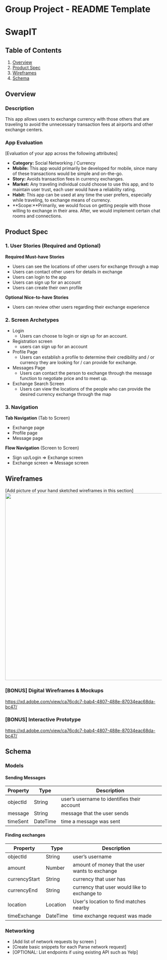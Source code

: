 Group Project - README Template
===

# SwapIT

## Table of Contents
1. [Overview](#Overview)
1. [Product Spec](#Product-Spec)
1. [Wireframes](#Wireframes)
2. [Schema](#Schema)

## Overview
### Description
This app allows users to exchange currency with those others that are traveling to avoid the unnecessary transaction fees at airports and other exchange centers.

### App Evaluation
[Evaluation of your app across the following attributes]
- **Category:** Social Networking / Currency
- **Mobile:** This app would primarily be developed for mobile, since many of these transactions would be simple and on-the-go.
- **Story:** Avoids transaction fees in currency exchanges.
- **Market:** Any traveling individual could choose to use this app, and to maintain user trust, each user would have a reliability rating.
- **Habit:** This app can be used at any time the user prefers, especially while traveling, to exchange means of currency.
- **Scope:**Primarily, we would focus on getting people with those willing to exchange in their area. After, we would implement certain chat rooms and connections.


## Product Spec

### 1. User Stories (Required and Optional)

**Required Must-have Stories**

* Users can see the locations of other users for exchange through a map
* Users can contact other users for details in exchange
* Users can login to the app
* Users can sign up for an account
* Users can create their own profile

**Optional Nice-to-have Stories**

* Users can review other users regarding their exchange experience

### 2. Screen Archetypes

* Login
   * Users can choose to login or sign up for an account. 
* Registration screen
   * users can sign up for an account
* Profile Page
   * Users can establish a profile to determine their credibility and / or currency they are looking for / can provide for exchange. 
* Messages Page
   * Users can contact the person to exchange through the message function to negotiate price and to meet up.
* Exchange Search Screen
   * Users can view the locations of the people who can provide the desired currency exchange through the map

### 3. Navigation

**Tab Navigation** (Tab to Screen)

* Exchange page
* Profile page
* Message page


**Flow Navigation** (Screen to Screen)

* Sign up/Login => Exchange screen
* Exchange screen => Message screen

## Wireframes
[Add picture of your hand sketched wireframes in this section]
<img src="swappit-app.jpeg" width=600>

### [BONUS] Digital Wireframes & Mockups
https://xd.adobe.com/view/ca76cdc7-bab4-4807-488e-87034eac68da-bc47/

### [BONUS] Interactive Prototype
https://xd.adobe.com/view/ca76cdc7-bab4-4807-488e-87034eac68da-bc47/

## Schema 
### Models
#### Sending Messages

   | Property      | Type     | Description |
   | ------------- | -------- | ------------|
   | objectId      | String   | user’s username to identifies their account |
   | message        | String | message that the user sends |
   | timeSent         | DateTime    | time a message was sent |
#### Finding exchanges
   | Property      | Type     | Description |
   | ------------- | -------- | ------------|
   | objectId      | String   | user’s username |
   | amount      | Number | amount of money that the user wants to exchange |
   | currencyStart      | String    | currency that user has |
   | currencyEnd     | String    | currency that user would like to exchange to |
   | location      | Location    | User's location to find matches nearby |
   | timeExchange      | DateTime    |time exchange request was made |
### Networking
- [Add list of network requests by screen ]
- [Create basic snippets for each Parse network request]
- [OPTIONAL: List endpoints if using existing API such as Yelp]
